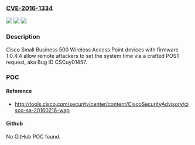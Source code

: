 ### [CVE-2016-1334](https://cve.mitre.org/cgi-bin/cvename.cgi?name=CVE-2016-1334)
![](https://img.shields.io/static/v1?label=Product&message=n%2Fa&color=blue)
![](https://img.shields.io/static/v1?label=Version&message=n%2Fa&color=blue)
![](https://img.shields.io/static/v1?label=Vulnerability&message=n%2Fa&color=brighgreen)

### Description

Cisco Small Business 500 Wireless Access Point devices with firmware 1.0.4.4 allow remote attackers to set the system time via a crafted POST request, aka Bug ID CSCuy01457.

### POC

#### Reference
- http://tools.cisco.com/security/center/content/CiscoSecurityAdvisory/cisco-sa-20160216-wap

#### Github
No GitHub POC found.

